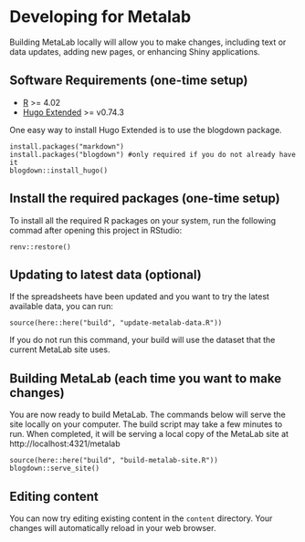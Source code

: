# Developing for Metalab

Building MetaLab locally will allow you to make changes, including
text or data updates, adding new pages, or enhancing Shiny
applications.

## Software Requirements (one-time setup)

- [R](https://cloud.r-project.org/) >= 4.02
- [Hugo Extended](https://gohugo.io/getting-started/installing/) >= v0.74.3

One easy way to install Hugo Extended is to use the blogdown
package.

```
install.packages("markdown")
install.packages("blogdown") #only required if you do not already have it
blogdown::install_hugo()
```

## Install the required packages (one-time setup)

To install all the required R packages on your system, run the
following commad after opening this project in RStudio:

```
renv::restore()
```

## Updating to latest data (optional)

If the spreadsheets have been updated and you want to try the latest
available data, you can run:

```
source(here::here("build", "update-metalab-data.R"))
```

If you do not run this command, your build will use the dataset that
the current MetaLab site uses.

## Building MetaLab (each time you want to make changes)

You are now ready to build MetaLab. The commands below will serve the
site locally on your computer. The build script may take a few minutes
to run. When completed, it will be serving a local copy of the MetaLab
site at http://localhost:4321/metalab


```
source(here::here("build", "build-metalab-site.R"))
blogdown::serve_site()
```

## Editing content

You can now try editing existing content in the `content`
directory. Your changes will automatically reload in your web browser.
